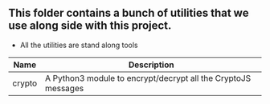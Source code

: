 
## This folder contains a bunch of utilities that we use along side with this project.

* All the utilities are stand along tools

| Name   | Description                                                   |
|--------|---------------------------------------------------------------|
| crypto | A Python3 module to encrypt/decrypt all the CryptoJS messages |

